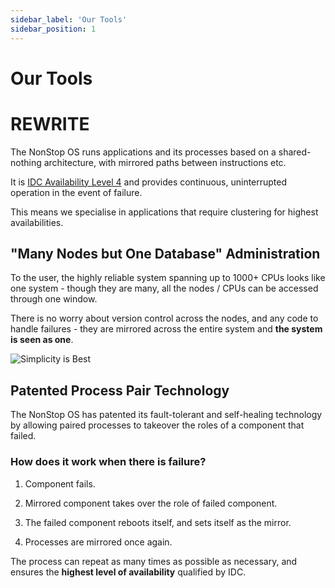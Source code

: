 ```yaml
---
sidebar_label: 'Our Tools'
sidebar_position: 1
---
```


# Our Tools

# REWRITE

The NonStop OS runs applications and its processes based on a shared-nothing architecture, with mirrored paths between instructions etc.

It is [IDC Availability Level 4](https://blog.stratus.com/what-exactly-is-high-availability-anyway/#:~:text=Zero%20End%20User%20Impact%20(No%20Downtime%20%E2%80%93%20IDC%20calls%20this%20AL4)&text=This%20means%20that%20there%20is,the%20event%20of%20a%20failure) and provides continuous, uninterrupted operation in the event of failure.

This means we specialise in applications that require clustering for highest availabilities.

## "Many Nodes but One Database" Administration

To the user, the highly reliable system spanning up to 1000+ CPUs looks like one system - though they are many, all the nodes / CPUs can be accessed through one window.

There is no worry about version control across the nodes, and any code to handle failures - they are mirrored across the entire system and **the system is seen as one**.


![Simplicity is Best](/img/simplicity.PNG)

## Patented Process Pair Technology

The NonStop OS has patented its fault-tolerant and self-healing technology by allowing paired processes to takeover the roles of a component that failed.

### How does it work when there is failure?

1. Component fails.

2. Mirrored component takes over the role of failed component. 

3. The failed component reboots itself, and sets itself as the mirror.

4. Processes are mirrored once again.

The process can repeat as many times as possible as necessary, and ensures the **highest level of availability** qualified by IDC.


